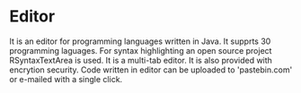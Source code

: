 Editor
======

It is an editor for programming languages written in Java. It supprts 30 programming laguages. For syntax highlighting an open source project RSyntaxTextArea is used.
It is a multi-tab editor. It is also provided with encrytion security. Code written in editor can be uploaded to 'pastebin.com' or e-mailed with a single click.